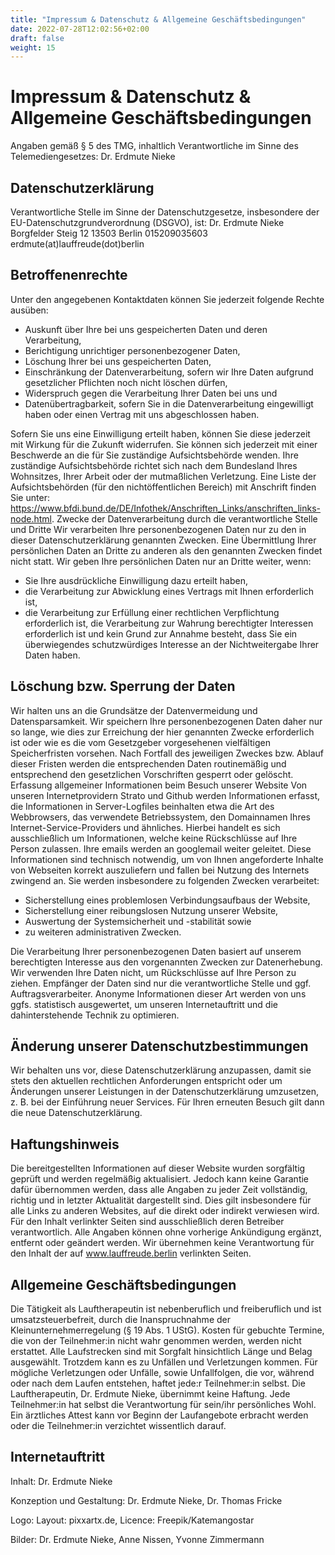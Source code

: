 ```yaml
---
title: "Impressum & Datenschutz & Allgemeine Geschäftsbedingungen"
date: 2022-07-28T12:02:56+02:00
draft: false
weight: 15
---
```


# Impressum & Datenschutz & Allgemeine Geschäftsbedingungen

Angaben gemäß § 5 des TMG, inhaltlich Verantwortliche im Sinne des Telemediengesetzes: Dr. Erdmute Nieke

## Datenschutzerklärung
Verantwortliche Stelle im Sinne der Datenschutzgesetze, insbesondere der EU-Datenschutzgrundverordnung (DSGVO), ist:
Dr. Erdmute Nieke
Borgfelder Steig 12
13503 Berlin
015209035603
erdmute(at)lauffreude(dot)berlin

## Betroffenenrechte
Unter den angegebenen Kontaktdaten können Sie jederzeit folgende Rechte ausüben:
* Auskunft über Ihre bei uns gespeicherten Daten und deren Verarbeitung, 
* Berichtigung unrichtiger personenbezogener Daten, 
* Löschung Ihrer bei uns gespeicherten Daten, 
* Einschränkung der Datenverarbeitung, sofern wir Ihre Daten aufgrund gesetzlicher Pflichten noch nicht löschen dürfen, 
* Widerspruch gegen die Verarbeitung Ihrer Daten bei uns und 
* Datenübertragbarkeit, sofern Sie in die Datenverarbeitung eingewilligt haben oder einen Vertrag mit uns abgeschlossen haben. 

Sofern Sie uns eine Einwilligung erteilt haben, können Sie diese jederzeit mit Wirkung für die Zukunft widerrufen.
Sie können sich jederzeit mit einer Beschwerde an die für Sie zuständige Aufsichtsbehörde wenden. Ihre zuständige Aufsichtsbehörde richtet sich nach dem Bundesland Ihres Wohnsitzes, Ihrer Arbeit oder der mutmaßlichen Verletzung. Eine Liste der Aufsichtsbehörden (für den nichtöffentlichen Bereich) mit Anschrift finden Sie unter: https://www.bfdi.bund.de/DE/Infothek/Anschriften_Links/anschriften_links-node.html.
Zwecke der Datenverarbeitung durch die verantwortliche Stelle und Dritte
Wir verarbeiten Ihre personenbezogenen Daten nur zu den in dieser Datenschutzerklärung genannten Zwecken. Eine Übermittlung Ihrer persönlichen Daten an Dritte zu anderen als den genannten Zwecken findet nicht statt. Wir geben Ihre persönlichen Daten nur an Dritte weiter, wenn:
* Sie Ihre ausdrückliche Einwilligung dazu erteilt haben, 
* die Verarbeitung zur Abwicklung eines Vertrags mit Ihnen erforderlich ist, 
* die Verarbeitung zur Erfüllung einer rechtlichen Verpflichtung erforderlich ist, 
die Verarbeitung zur Wahrung berechtigter Interessen erforderlich ist und kein Grund zur Annahme besteht, dass Sie ein überwiegendes schutzwürdiges Interesse an der Nichtweitergabe Ihrer Daten haben.

## Löschung bzw. Sperrung der Daten
Wir halten uns an die Grundsätze der Datenvermeidung und Datensparsamkeit. Wir speichern Ihre personenbezogenen Daten daher nur so lange, wie dies zur Erreichung der hier genannten Zwecke erforderlich ist oder wie es die vom Gesetzgeber vorgesehenen vielfältigen Speicherfristen vorsehen. Nach Fortfall des jeweiligen Zweckes bzw. Ablauf dieser Fristen werden die entsprechenden Daten routinemäßig und entsprechend den gesetzlichen Vorschriften gesperrt oder gelöscht.
Erfassung allgemeiner Informationen beim Besuch unserer Website
Von unseren Internetprovidern Strato und Github werden Informationen erfasst, die Informationen in Server-Logfiles beinhalten etwa die Art des Webbrowsers, das verwendete Betriebssystem, den Domainnamen Ihres Internet-Service-Providers und ähnliches. Hierbei handelt es sich ausschließlich um Informationen, welche keine Rückschlüsse auf Ihre Person zulassen. Ihre emails werden an googlemail weiter geleitet.
Diese Informationen sind technisch notwendig, um von Ihnen angeforderte Inhalte von Webseiten korrekt auszuliefern und fallen bei Nutzung des Internets zwingend an. Sie werden insbesondere zu folgenden Zwecken verarbeitet:
* Sicherstellung eines problemlosen Verbindungsaufbaus der Website, 
* Sicherstellung einer reibungslosen Nutzung unserer Website, 
* Auswertung der Systemsicherheit und -stabilität sowie 
* zu weiteren administrativen Zwecken. 

Die Verarbeitung Ihrer personenbezogenen Daten basiert auf unserem berechtigten Interesse aus den vorgenannten Zwecken zur Datenerhebung. Wir verwenden Ihre Daten nicht, um Rückschlüsse auf Ihre Person zu ziehen. Empfänger der Daten sind nur die verantwortliche Stelle und ggf. Auftragsverarbeiter.
Anonyme Informationen dieser Art werden von uns ggfs. statistisch ausgewertet, um unseren Internetauftritt und die dahinterstehende Technik zu optimieren.

## Änderung unserer Datenschutzbestimmungen
Wir behalten uns vor, diese Datenschutzerklärung anzupassen, damit sie stets den aktuellen rechtlichen Anforderungen entspricht oder um Änderungen unserer Leistungen in der Datenschutzerklärung umzusetzen, z. B. bei der Einführung neuer Services. Für Ihren erneuten Besuch gilt dann die neue Datenschutzerklärung.

## Haftungshinweis
Die bereitgestellten Informationen auf dieser Website wurden sorgfältig geprüft und werden regelmäßig aktualisiert. Jedoch kann keine Garantie dafür übernommen werden, dass alle Angaben zu jeder Zeit vollständig, richtig und in letzter Aktualität dargestellt sind. Dies gilt insbesondere für alle Links zu anderen Websites, auf die direkt oder indirekt verwiesen wird. Für den Inhalt verlinkter Seiten sind ausschließlich deren Betreiber verantwortlich. Alle Angaben können ohne vorherige Ankündigung ergänzt, entfernt oder geändert werden. Wir übernehmen keine Verantwortung für den Inhalt der auf www.lauffreude.berlin verlinkten Seiten.

## Allgemeine Geschäftsbedingungen
Die Tätigkeit als Lauftherapeutin ist nebenberuflich und freiberuflich und ist umsatzsteuerbefreit, durch die Inanspruchnahme der Kleinunternehmerregelung (§ 19 Abs. 1 UStG). 
Kosten für gebuchte Termine, die von der Teilnehmer:in nicht wahr genommen werden, werden  nicht erstattet.
Alle Laufstrecken sind mit Sorgfalt hinsichtlich Länge und Belag ausgewählt. Trotzdem kann es zu Unfällen und Verletzungen kommen. Für mögliche Verletzungen oder Unfälle, sowie Unfallfolgen, die vor, während oder nach dem Laufen entstehen, haftet jede:r Teilnehmer:in selbst. Die Lauftherapeutin, Dr. Erdmute Nieke, übernimmt keine Haftung.
Jede Teilnehmer:in hat selbst die Verantwortung für sein/ihr persönliches Wohl. Ein ärztliches Attest kann vor Beginn der Laufangebote erbracht werden oder die Teilnehmer:in verzichtet wissentlich darauf.

## Internetauftritt
Inhalt: Dr. Erdmute Nieke

Konzeption und Gestaltung: Dr. Erdmute Nieke, Dr. Thomas Fricke

Logo: Layout: pixxartx.de, Licence: Freepik/Katemangostar

Bilder: Dr. Erdmute Nieke, Anne Nissen, Yvonne Zimmermann
